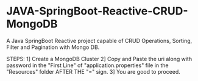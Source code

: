 # JAVA-SpringBoot-Reactive-CRUD-MongoDB
A Java SpringBoot Reactive project capable of CRUD Operations, Sorting, Filter and Pagination with Mongo DB.

STEPS:
  1] Create a MongoDB Cluster
  2] Copy and Paste the uri along with password in the "First Line" of "application.properties" file in the "Resources" folder AFTER THE "=" sign.
  3] You are good to proceed.
